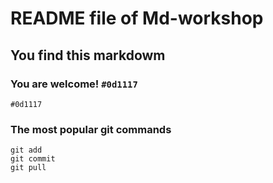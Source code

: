 # README file of Md-workshop
## You find this markdowm
### You are welcome! `#0d1117`
`#0d1117`
### The most popular git commands 
```
git add
git commit
git pull
```
